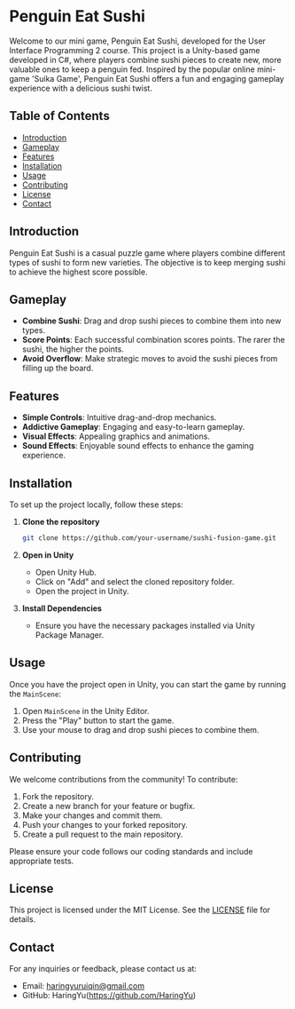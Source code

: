 # Penguin Eat Sushi

Welcome to our mini game, Penguin Eat Sushi, developed for the User Interface Programming 2 course.
This project is a Unity-based game developed in C#, where players combine sushi pieces to create new, more valuable ones to keep a penguin fed. Inspired by the popular online mini-game 'Suika Game', Penguin Eat Sushi offers a fun and engaging gameplay experience with a delicious sushi twist.

## Table of Contents

- [Introduction](#introduction)
- [Gameplay](#gameplay)
- [Features](#features)
- [Installation](#installation)
- [Usage](#usage)
- [Contributing](#contributing)
- [License](#license)
- [Contact](#contact)

## Introduction

Penguin Eat Sushi is a casual puzzle game where players combine different types of sushi to form new varieties. The objective is to keep merging sushi to achieve the highest score possible.

## Gameplay

- **Combine Sushi**: Drag and drop sushi pieces to combine them into new types.
- **Score Points**: Each successful combination scores points. The rarer the sushi, the higher the points.
- **Avoid Overflow**: Make strategic moves to avoid the sushi pieces from filling up the board.

## Features

- **Simple Controls**: Intuitive drag-and-drop mechanics.
- **Addictive Gameplay**: Engaging and easy-to-learn gameplay.
- **Visual Effects**: Appealing graphics and animations.
- **Sound Effects**: Enjoyable sound effects to enhance the gaming experience.

## Installation

To set up the project locally, follow these steps:

1. **Clone the repository**
    ```bash
    git clone https://github.com/your-username/sushi-fusion-game.git
    ```
2. **Open in Unity**
    - Open Unity Hub.
    - Click on "Add" and select the cloned repository folder.
    - Open the project in Unity.

3. **Install Dependencies**
    - Ensure you have the necessary packages installed via Unity Package Manager.

## Usage

Once you have the project open in Unity, you can start the game by running the `MainScene`:

1. Open `MainScene` in the Unity Editor.
2. Press the "Play" button to start the game.
3. Use your mouse to drag and drop sushi pieces to combine them.

## Contributing

We welcome contributions from the community! To contribute:

1. Fork the repository.
2. Create a new branch for your feature or bugfix.
3. Make your changes and commit them.
4. Push your changes to your forked repository.
5. Create a pull request to the main repository.

Please ensure your code follows our coding standards and include appropriate tests.

## License

This project is licensed under the MIT License. See the [LICENSE](LICENSE) file for details.

## Contact

For any inquiries or feedback, please contact us at:
- Email: haringyuruiqin@gmail.com
- GitHub: HaringYu(https://github.com/HaringYu)
